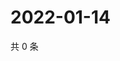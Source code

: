 # 2022-01-14

共 0 条

<!-- BEGIN WEIBO -->
<!-- 最后更新时间 Fri Jan 14 2022 21:23:37 GMT+0800 (China Standard Time) -->

<!-- END WEIBO -->
